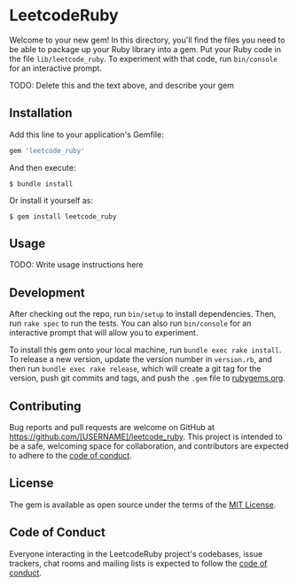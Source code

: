 # LeetcodeRuby

Welcome to your new gem! In this directory, you'll find the files you need to be able to package up your Ruby library into a gem. Put your Ruby code in the file `lib/leetcode_ruby`. To experiment with that code, run `bin/console` for an interactive prompt.

TODO: Delete this and the text above, and describe your gem

## Installation

Add this line to your application's Gemfile:

```ruby
gem 'leetcode_ruby'
```

And then execute:

    $ bundle install

Or install it yourself as:

    $ gem install leetcode_ruby

## Usage

TODO: Write usage instructions here

## Development

After checking out the repo, run `bin/setup` to install dependencies. Then, run `rake spec` to run the tests. You can also run `bin/console` for an interactive prompt that will allow you to experiment.

To install this gem onto your local machine, run `bundle exec rake install`. To release a new version, update the version number in `version.rb`, and then run `bundle exec rake release`, which will create a git tag for the version, push git commits and tags, and push the `.gem` file to [rubygems.org](https://rubygems.org).

## Contributing

Bug reports and pull requests are welcome on GitHub at https://github.com/[USERNAME]/leetcode_ruby. This project is intended to be a safe, welcoming space for collaboration, and contributors are expected to adhere to the [code of conduct](https://github.com/[USERNAME]/leetcode_ruby/blob/master/CODE_OF_CONDUCT.md).


## License

The gem is available as open source under the terms of the [MIT License](https://opensource.org/licenses/MIT).

## Code of Conduct

Everyone interacting in the LeetcodeRuby project's codebases, issue trackers, chat rooms and mailing lists is expected to follow the [code of conduct](https://github.com/[USERNAME]/leetcode_ruby/blob/master/CODE_OF_CONDUCT.md).

